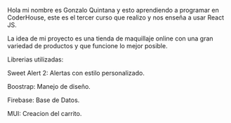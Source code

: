 Hola mi nombre es Gonzalo Quintana y esto aprendiendo a programar en CoderHouse, este es el tercer curso que realizo y nos enseña a usar React JS.

La idea de mi proyecto es una tienda de maquillaje online con una gran variedad de productos y que funcione lo mejor posible.

Librerias utilizadas:

Sweet Alert 2: Alertas con estilo personalizado.

Boostrap: Manejo de diseño.

Firebase: Base de Datos.

MUI: Creacion del carrito.

